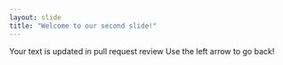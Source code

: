```yaml
---
layout: slide
title: "Welcome to our second slide!"
---
```

Your text is updated in pull request review
Use the left arrow to go back!

